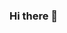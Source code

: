 ### Hi there 👋

<!--
**GrapplerLion/GrapplerLion** is a ✨ _special_ ✨ repository because its `README.md` (this file) appears on your GitHub profile.

**My tech stack 👨‍💻 :**
* Java
* Selenide
* Allure
* Rest-Assured
* TestNg/JUnit
* Gradle

[![Typing SVG](https://readme-typing-svg.herokuapp.com?color=%2336BCF7&lines=QA+Engineer+software)](https://git.io/typing-svg)


[![Anurag's GitHub stats](https://github-readme-stats.vercel.app/api?username=GrapplerLion)](https://github.com/GrapplerLion/github-readme-stats)

## 🌝 Do you wanna find me?
* <a href="http://t.me/calmguy">Telegram</a>
* <a href="mailto:agent.oae@mail.ru">E-mail</a>
